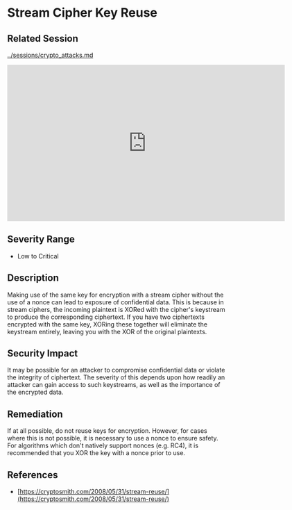 Stream Cipher Key Reuse
=======================

Related Session
---------------

[../sessions/crypto_attacks.md](../sessions/crypto_attacks.md)

<iframe id="ytplayer" type="text/html" width="640" height="360" src="https://www.youtube-nocookie.com/embed/jtcpREJLN1Y?autoplay=0&origin=https://hacker101.com" frameborder="0"></iframe>

Severity Range
--------------

- Low to Critical

Description
-----------

Making use of the same key for encryption with a stream cipher without the use of a nonce can lead to exposure of confidential data.  This is because in stream ciphers, the incoming plaintext is XORed with the cipher's keystream to produce the corresponding ciphertext.  If you have two ciphertexts encrypted with the same key, XORing these together will eliminate the keystream entirely, leaving you with the XOR of the original plaintexts.

Security Impact
---------------

It may be possible for an attacker to compromise confidential data or violate the integrity of ciphertext.  The severity of this depends upon how readily an attacker can gain access to such keystreams, as well as the importance of the encrypted data.

Remediation
-----------

If at all possible, do not reuse keys for encryption.  However, for cases where this is not possible, it is necessary to use a nonce to ensure safety.  For algorithms which don't natively support nonces (e.g. RC4), it is recommended that you XOR the key with a nonce prior to use.

References
----------

- [https://cryptosmith.com/2008/05/31/stream-reuse/](https://cryptosmith.com/2008/05/31/stream-reuse/)
